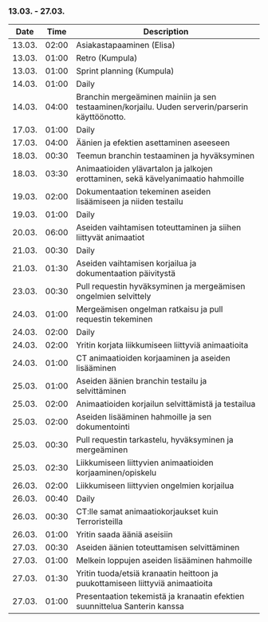 ### 13.03. - 27.03.

| Date   | Time  | Description     |
| ------ | ----- | --------------- |
| 13.03. | 02:00 | Asiakastapaaminen (Elisa) |
| 13.03. | 01:00 | Retro (Kumpula) |
| 13.03. | 01:00 | Sprint planning (Kumpula) |
| 14.03. | 01:00 | Daily |
| 14.03. | 04:00 | Branchin mergeäminen mainiin ja sen testaaminen/korjailu. Uuden serverin/parserin käyttöönotto. |
| 17.03. | 01:00 | Daily |
| 17.03. | 04:00 | Äänien ja efektien asettaminen aseeseen |
| 18.03. | 00:30 | Teemun branchin testaaminen ja hyväksyminen |
| 18.03. | 03:30 | Animaatioiden ylävartalon ja jalkojen erottaminen, sekä kävelyanimaatio hahmoille |
| 19.03. | 02:00 | Dokumentaation tekeminen aseiden lisäämiseen ja niiden testailu |
| 19.03. | 01:00 | Daily |
| 20.03. | 06:00 | Aseiden vaihtamisen toteuttaminen ja siihen liittyvät animaatiot |
| 21.03. | 00:30 | Daily |
| 21.03. | 01:30 | Aseiden vaihtamisen korjailua ja dokumentaation päivitystä |
| 23.03. | 00:30 | Pull requestin hyväksyminen ja mergeämisen ongelmien selvittely |
| 24.03. | 01:00 | Mergeämisen ongelman ratkaisu ja pull requestin tekeminen |
| 24.03. | 02:00 | Daily |
| 24.03. | 02:00 | Yritin korjata liikkumiseen liittyviä animaatioita |
| 24.03. | 01:00 | CT animaatioiden korjaaminen ja aseiden lisääminen |
| 25.03. | 01:00 | Aseiden äänien branchin testailu ja selvittäminen |
| 25.03. | 02:00 | Animaatioiden korjailun selvittämistä ja testailua |
| 25.03. | 02:00 | Aseiden lisääminen hahmoille ja sen dokumentointi |
| 25.03. | 00:30 | Pull requestin tarkastelu, hyväksyminen ja mergeäminen |
| 25.03. | 02:30 | Liikkumiseen liittyvien animaatioiden korjaaminen/opiskelu |
| 26.03. | 02:00 | Liikkumiseen liittyvien ongelmien korjailua |
| 26.03. | 00:40 | Daily |
| 26.03. | 00:30 | CT:lle samat animaatiokorjaukset kuin Terroristeilla |
| 26.03. | 01:00 | Yritin saada ääniä aseisiin |
| 27.03. | 00:30 | Aseiden äänien toteuttamisen selvittäminen |
| 27.03. | 01:00 | Melkein loppujen aseiden lisääminen hahmoille |
| 27.03. | 01:30 | Yritin tuoda/etsiä kranaatin heittoon ja puukottamiseen liittyviä animaatioita |
| 27.03. | 01:00 | Presentaation tekemistä ja kranaatin efektien suunnittelua Santerin kanssa |
